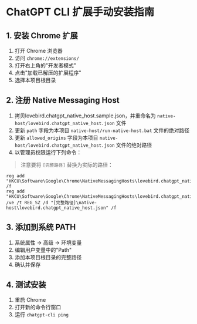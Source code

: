# ChatGPT CLI 扩展手动安装指南

## 1. 安装 Chrome 扩展

1. 打开 Chrome 浏览器
2. 访问 `chrome://extensions/`
3. 打开右上角的"开发者模式"
4. 点击"加载已解压的扩展程序"
5. 选择本项目根目录

## 2. 注册 Native Messaging Host

1. 拷贝lovebird.chatgpt_native_host.sample.json，并重命名为 `native-host/lovebird.chatgpt_native_host.json` 文件
2. 更新 `path` 字段为本项目 `native-host/run-native-host.bat` 文件的绝对路径
3. 更新 `allowed_origins` 字段为本项目 `native-host/lovebird.chatgpt_native_host.json` 文件的绝对路径
4. 以管理员权限运行下列命令：

> 注意要将 `[完整路径]` 替换为实际的路径：

   ```
   reg add "HKCU\Software\Google\Chrome\NativeMessagingHosts\lovebird.chatgpt_native_host" /f
   reg add "HKCU\Software\Google\Chrome\NativeMessagingHosts\lovebird.chatgpt_native_host" /ve /t REG_SZ /d "[完整路径]\native-host\lovebird.chatgpt_native_host.json" /f
   ```

## 3. 添加到系统 PATH

1. 系统属性 → 高级 → 环境变量
2. 编辑用户变量中的"Path"
3. 添加本项目根目录的完整路径
4. 确认并保存

## 4. 测试安装

1. 重启 Chrome
2. 打开新的命令行窗口
3. 运行 `chatgpt-cli ping`

